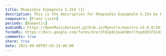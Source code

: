 ```yaml
---
title: Rhapsodie Espagnole S.254 (1)
description: This is the description for Rhapsodie Espagnole S.254 by Franz Liszt
composers: [Franz Liszt]
periods: [Romantic]
audioURL: https://OpenMusicDataset.github.io/Maestro/maestro-v3.0.0/2011/MIDI-Unprocessed_25_R3_2011_MID--AUDIO_R3-D9_06_Track06_wav.midi
formURL: https://docs.google.com/forms/d/e/1FAIpQLSeakSBnrlYupXX0lFILHmHtre3DAb4Iwh4MTiN98gYYviDHvg/viewform
comments: true
share: true
date: 2021-08-08T07:43:13-06:00
---
```


